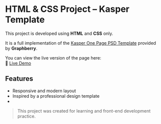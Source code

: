 # HTML & CSS Project – Kasper Template

This project is developed using **HTML** and **CSS** only.

It is a full implementation of the [Kasper One Page PSD Template](https://www.graphberry.com/item/kasper-one-page-psd-template) provided by **Graphberry**.

You can view the live version of the page here:  
🔗 [Live Demo](https://mohamed-saied-dev.github.io/html-css-second-project/)

## Features
- Responsive and modern layout
- Inspired by a professional design template
- 
> This project was created for learning and front-end development practice.
